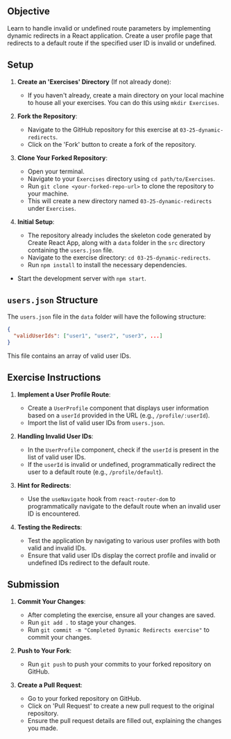 ## Objective
Learn to handle invalid or undefined route parameters by implementing dynamic redirects in a React application. Create a user profile page that redirects to a default route if the specified user ID is invalid or undefined.

## Setup

1. **Create an 'Exercises' Directory** (If not already done):
   - If you haven't already, create a main directory on your local machine to house all your exercises. You can do this using `mkdir Exercises`.

2. **Fork the Repository**:
   - Navigate to the GitHub repository for this exercise at `03-25-dynamic-redirects`.
   - Click on the 'Fork' button to create a fork of the repository.

3. **Clone Your Forked Repository**:
   - Open your terminal.
   - Navigate to your `Exercises` directory using `cd path/to/Exercises`.
   - Run `git clone <your-forked-repo-url>` to clone the repository to your machine.
   - This will create a new directory named `03-25-dynamic-redirects` under `Exercises`.

4. **Initial Setup**:
   - The repository already includes the skeleton code generated by Create React App, along with a `data` folder in the `src` directory containing the `users.json` file.
   - Navigate to the exercise directory: `cd 03-25-dynamic-redirects`.
   - Run `npm install` to install the necessary dependencies.
- Start the development server with `npm start`.

## `users.json` Structure
The `users.json` file in the `data` folder will have the following structure:

```json
{
  "validUserIds": ["user1", "user2", "user3", ...]
}
```
This file contains an array of valid user IDs.

## Exercise Instructions

1. **Implement a User Profile Route**:
   - Create a `UserProfile` component that displays user information based on a `userId` provided in the URL (e.g., `/profile/:userId`).
   - Import the list of valid user IDs from `users.json`.

2. **Handling Invalid User IDs**:
   - In the `UserProfile` component, check if the `userId` is present in the list of valid user IDs.
   - If the `userId` is invalid or undefined, programmatically redirect the user to a default route (e.g., `/profile/default`).

3. **Hint for Redirects**:
   - Use the `useNavigate` hook from `react-router-dom` to programmatically navigate to the default route when an invalid user ID is encountered.   

4. **Testing the Redirects**:
   - Test the application by navigating to various user profiles with both valid and invalid IDs.
   - Ensure that valid user IDs display the correct profile and invalid or undefined IDs redirect to the default route.

## Submission

1. **Commit Your Changes**:
   - After completing the exercise, ensure all your changes are saved.
   - Run `git add .` to stage your changes.
   - Run `git commit -m "Completed Dynamic Redirects exercise"` to commit your changes.

2. **Push to Your Fork**:
   - Run `git push` to push your commits to your forked repository on GitHub.

3. **Create a Pull Request**:
   - Go to your forked repository on GitHub.
   - Click on 'Pull Request' to create a new pull request to the original repository.
   - Ensure the pull request details are filled out, explaining the changes you made.
